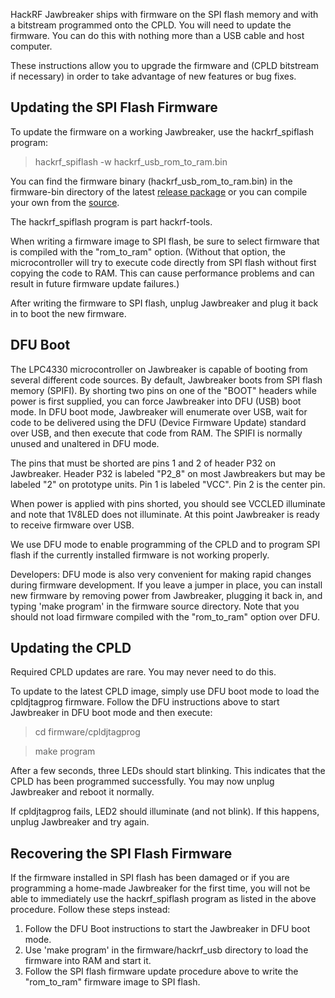 HackRF Jawbreaker ships with firmware on the SPI flash memory and with a bitstream programmed onto the CPLD.  You will need to update the firmware.  You can do this with nothing more than a USB cable and host computer.

These instructions allow you to upgrade the firmware and (CPLD bitstream if necessary) in order to take advantage of new features or bug fixes.

## Updating the SPI Flash Firmware

To update the firmware on a working Jawbreaker, use the hackrf_spiflash program:
> hackrf_spiflash -w hackrf_usb_rom_to_ram.bin

You can find the firmware binary (hackrf_usb_rom_to_ram.bin) in the firmware-bin directory of the latest [release package](http://sourceforge.net/projects/hackrf/files/) or you can compile your own from the [source](https://github.com/mossmann/hackrf/tree/master/firmware).

The hackrf_spiflash program is part hackrf-tools.

When writing a firmware image to SPI flash, be sure to select firmware that is compiled with the "rom_to_ram" option.  (Without that option, the microcontroller will try to execute code directly from SPI flash without first copying the code to RAM.  This can cause performance problems and can result in future firmware update failures.)

After writing the firmware to SPI flash, unplug Jawbreaker and plug it back in to boot the new firmware.

## DFU Boot

The LPC4330 microcontroller on Jawbreaker is capable of booting from several different code sources.  By default, Jawbreaker boots from SPI flash memory (SPIFI).  By shorting two pins on one of the "BOOT" headers while power is first supplied, you can force Jawbreaker into DFU (USB) boot mode.  In DFU boot mode, Jawbreaker will enumerate over USB, wait for code to be delivered using the DFU (Device Firmware Update) standard over USB, and then execute that code from RAM.  The SPIFI is normally unused and unaltered in DFU mode.

The pins that must be shorted are pins 1 and 2 of header P32 on Jawbreaker.  Header P32 is labeled "P2_8" on most Jawbreakers but may be labeled "2" on prototype units.  Pin 1 is labeled "VCC".  Pin 2 is the center pin. 

When power is applied with pins shorted, you should see VCCLED illuminate and note that 1V8LED does not illuminate.  At this point Jawbreaker is ready to receive firmware over USB.

We use DFU mode to enable programming of the CPLD and to program SPI flash if the currently installed firmware is not working properly.

Developers: DFU mode is also very convenient for making rapid changes during firmware development.  If you leave a jumper in place, you can install new firmware by removing power from Jawbreaker, plugging it back in, and typing 'make program' in the firmware source directory.  Note that you should not load firmware compiled with the "rom_to_ram" option over DFU.

## Updating the CPLD

Required CPLD updates are rare.  You may never need to do this.

To update to the latest CPLD image, simply use DFU boot mode to load the cpldjtagprog firmware.  Follow the DFU instructions above to start Jawbreaker in DFU boot mode and then execute:
> cd firmware/cpldjtagprog

> make program

After a few seconds, three LEDs should start blinking.  This indicates that the CPLD has been programmed successfully.  You may now unplug Jawbreaker and reboot it normally.

If cpldjtagprog fails, LED2 should illuminate (and not blink).  If this happens, unplug Jawbreaker and try again.

## Recovering the SPI Flash Firmware

If the firmware installed in SPI flash has been damaged or if you are programming a home-made Jawbreaker for the first time, you will not be able to immediately use the hackrf_spiflash program as listed in the above procedure.  Follow these steps instead:

1. Follow the DFU Boot instructions to start the Jawbreaker in DFU boot mode.
2. Use 'make program' in the firmware/hackrf_usb directory to load the firmware into RAM and start it.
3. Follow the SPI flash firmware update procedure above to write the "rom_to_ram" firmware image to SPI flash.